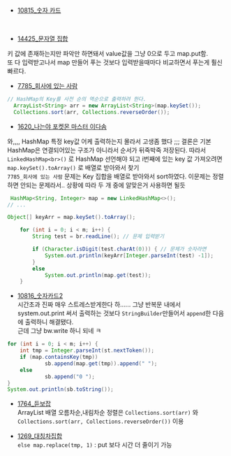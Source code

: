 - [10815_숫자 카드](https://www.acmicpc.net/problem/10815)</br>
</br>

- [14425_문자열 집합](https://www.acmicpc.net/problem/14425)</br>

키 값에 존재하는지만 파악만 하면돼서 value값을 그냥 0으로 두고 map.put함. </br>
또 다 입력받고나서 map 만들어 푸는 것보다 입력받을때마다 비교하면서 푸는게 훨신 빠르다. </br>

- [7785_회사에 있는 사람](https://www.acmicpc.net/problem/7785)
```java
// HashMap의 Key를 사전 순의 역순으로 출력하려 한다.
  ArrayList<String> arr = new ArrayList<String>(map.keySet());
  Collections.sort(arr, Collections.reverseOrder());
```

- [1620_나는야 포켓몬 마스터 이다솜](https://www.acmicpc.net/problem/1620)</br>

와,,,, HashMap 특정 key값 어케 출력하는지 몰라서 고생좀 했다 ;;; 결론은 기본 HashMap은 연결되어있는 구조가 아니라서 순서가 뒤죽박죽 저장된다. 따라서 `LinkedHashMap<br>()` 로 HashMap 선언해야 되고 i번째에 있는 key 값 가져오려면 
`map.keySet().toArray()` 로 배열로 받아와서 찾기  </br>
`7785_회사에 있는 사람` 문제는 Key 집합을 배열로 받아와서 sort하였다. 이문제는 정렬하면 안되는 문제라서.. 상황에 따라 두 개 중에 알맞은거 사용하면 될듯
```java
 HashMap<String, Integer> map = new LinkedHashMap<>(); 
// ...

Object[] keyArr = map.keySet().toArray();

    for (int i = 0; i < m; i++) {
        String test = br.readLine(); // 문제 입력받기

        if (Character.isDigit(test.charAt(0))) { // 문제가 숫자라면
            System.out.println(keyArr[Integer.parseInt(test) -1]);
        }
        else
            System.out.println(map.get(test));
    }

```

- [10816_숫자카드2](https://www.acmicpc.net/problem/10816)</br>
시간초과 진짜 매우 스트레스받게한다 하...... 그냥 반복문 내에서 system.out.print 써서 출력하는 것보다 `StringBuilder`만들어서 `append`한 다음에 출력하니 해결됐다. </br>
근데 그냥 bw.write 하니 되네 ㅋ
```java
for (int i = 0; i < m; i++) {
    int tmp = Integer.parseInt(st.nextToken());
    if (map.containsKey(tmp))
            sb.append(map.get(tmp)).append(" ");
    else
            sb.append("0 ");
}
System.out.println(sb.toString());
```

- [1764_듣보잡](https://www.acmicpc.net/problem/1764)</br>
ArrayList 배열 오름차순,내림차순 정렬은 `Collections.sort(arr)` 와   `Collections.sort(arr, Collections.reverseOrder())` 이용

- [1269_대칭차집합](https://www.acmicpc.net/problem/1269)</br>
`else map.replace(tmp, 1)` : put 보다 시간 더 줄이기 가능</br>